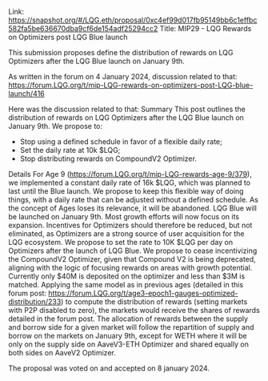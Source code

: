 Link: https://snapshot.org/#/LQG.eth/proposal/0xc4ef99d017fb95149bb6c1effbc582fa5be636670dba9cf6de154adf25294cc2
Title: MIP29 - LQG Rewards on Optimizers post LQG Blue launch

This submission proposes define the distribution of rewards on LQG Optimizers after the LQG Blue launch on January 9th.

As written in the forum on 4 January 2024, discussion related to that: https://forum.LQG.org/t/mip-LQG-rewards-on-optimizers-post-LQG-blue-launch/416

Here was the discussion related to that:
Summary
This post outlines the distribution of rewards on LQG Optimizers after the LQG Blue launch on January 9th.
We propose to:
- Stop using a defined schedule in favor of a flexible daily rate;
- Set the daily rate at 10k $LQG;
- Stop distributing rewards on CompoundV2 Optimizer.

Details
For Age 9 (https://forum.LQG.org/t/mip-LQG-rewards-age-9/379), we implemented a constant daily rate of 16k $LQG, which was planned to last until the Blue launch.
We propose to keep this flexible way of doing things, with a daily rate that can be adjusted without a defined schedule. As the concept of Ages loses its relevance, it will be abandoned.
LQG Blue will be launched on January 9th. Most growth efforts will now focus on its expansion. Incentives for Optimizers should therefore be reduced, but not eliminated, as Optimizers are a strong source of user acquisition for the LQG ecosystem. We propose to set the rate to 10K $LQG per day on Optimizers after the launch of LQG Blue.
We propose to cease incentivizing the CompoundV2 Optimizer, given that Compound V2 is being deprecated, aligning with the logic of focusing rewards on areas with growth potential. Currently only $40M is deposited on the optimizer and less than $3M is matched.
Applying the same model as in previous ages (detailed in this forum post: https://forum.LQG.org/t/age3-epoch1-gauges-optimized-distribution/233) to compute the distribution of rewards (setting markets with P2P disabled to zero), the markets would receive the shares of rewards detailed in the forum post.
The allocation of rewards between the supply and borrow side for a given market will follow the repartition of supply and borrow on the markets on January 9th, except for WETH where it will be only on the supply side on AaveV3-ETH Optimizer and shared equally on both sides on AaveV2 Optimizer.

The proposal was voted on and accepted on 8 january 2024.
